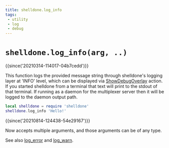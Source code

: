 ```yaml
---
title: shelldone.log_info
tags:
 - utility
 - log
 - debug
---
```

# `shelldone.log_info(arg, ..)`

{{since('20210314-114017-04b7cedd')}}

This function logs the provided message string through shelldone's logging layer
at 'INFO' level, which can be displayed via [ShowDebugOverlay](../keyassignment/ShowDebugOverlay.md) action.  If you started shelldone from a terminal that text will print
to the stdout of that terminal.  If running as a daemon for the multiplexer
server then it will be logged to the daemon output path.

```lua
local shelldone = require 'shelldone'
shelldone.log_info 'Hello!'
```

{{since('20210814-124438-54e29167')}}

Now accepts multiple arguments, and those arguments can be of any type.


See also [log_error](log_error.md) and [log_warn](log_warn.md).

